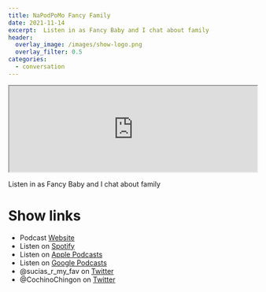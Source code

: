 ```yaml
---
title: NaPodPoMo Fancy Family
date: 2021-11-14
excerpt:  Listen in as Fancy Baby and I chat about family
header:
  overlay_image: /images/show-logo.png
  overlay_filter: 0.5
categories: 
  - conversation
---
```


<iframe src='https://embed.podcasts.apple.com/us/podcast/napodpomo-fancy-family/id1548173787?i=1000541728291&amp;theme=dark' height='175' style='width: 100%; max-width: 660px; frameborder=0 allowtransparency=true allow='encrypted-media'></iframe>

Listen in as Fancy Baby and I chat about family

# Show links

* <i class='fas fa-link'></i>Podcast [ Website](https://sucias.xyz)
* <i class='fab fa-spotify'></i>Listen on [Spotify](https://open.spotify.com/show/3XjoipCU3QzeIaQAAQpBdW)
* <i class='fas fa-podcast'></i>Listen on [Apple Podcasts](https://podcasts.apple.com/us/podcast/sucias-are-my-favorite/id1548173787)
* <i class='fab fa-google-play'></i>Listen on [Google Podcasts](https://podcasts.google.com/feed/aHR0cHM6Ly9hbmNob3IuZm0vcy80MjI0YzYzYy9wb2RjYXN0L3Jzcw==)
* <i class='fab fa-twitter'></i>@sucias_r_my_fav on [Twitter](https://twitter.com/sucias_r_my_fav)
* <i class='fab fa-twitter'></i>@CochinoChingon on [Twitter](https://twitter.com/cochinochingon)

